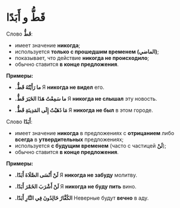 ﻿#  قَطُّ و أَبَدًا

Слово **قَطُّ**:

- имеет значение **никогда**;
- используется **только с прошедшим временем (الماضي)**;
- показывает, что действие **никогда не происходило**;
- обычно ставится **в конце предложения**.

**Примеры:**

-   **.ما رَأَيْتُهُ قَطُّ**
Я **никогда не видел** его.
    
-   **.ما سَمِعْتُ هَذَا الخَبَرَ قَطُّ**
Я **никогда не слышал** эту новость.
    
-   **.مَا ذَهَبْتُ إِلَى المَدِينَةِ قَطُّ**
Я **никогда не был** в этом городе.
    

Слово **أَبَدًا**:
- имеет значение **никогда** в предложениях с **отрицанием** либо **всегда** в **утвердительных** предложениях;
- используется **с будущим временем** (часто с частицей **لَنْ**);
- обычно ставится **в конце предложения**.

**Примеры:**

-   **.لَنْ أَنْسَى الصَّلَاةَ أَبَدًا**
Я **никогда не забуду** молитву.
    
-   **.لَنْ أَشْرَبَ الخَمْرَ أَبَدًا**
Я **никогда не буду пить** вино.
    
-   **.الكُفَّارُ خَالِدُونَ فِي النَّارِ أَبَدًا**
Неверные будут **вечно** в аду.
    
